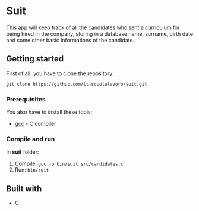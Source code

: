 # Suit
This app will keep track of all the candidates who sent a curriculum for being hired in the company, storing in a database name, surname, birth date and some other basic informations of the candidate.

## Getting started
First of all, you have to clone the repository:
```
git clone https://github.com/lt-scuolalavoro/suit.git
```
### Prerequisites
You also have to install these tools: 
* [gcc](https://sourceforge.net/projects/mingw-w64/) - C compiler
### Compile and run
In __suit__ folder:
1. Compile: ```gcc -o bin/suit src/candidates.c```    
2. Run: ```bin/suit```

## Built with
* C
